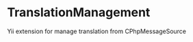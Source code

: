 TranslationManagement
=====================

Yii extension for manage translation from CPhpMessageSource
